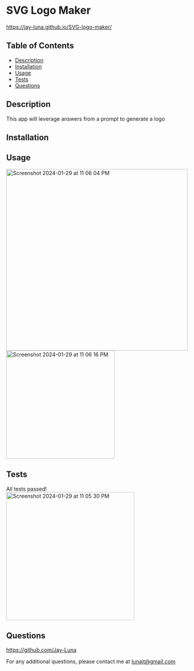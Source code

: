   # SVG Logo Maker

  https://jay-luna.github.io/SVG-logo-maker/
  
  ## Table of Contents
  * [Description](#description)
  * [Installation](#installation)
  * [Usage](#usage)
  * [Tests](#tests)
  * [Questions](#questions)

  ## Description
  This app will leverage answers from a prompt to generate a logo
  ## Installation
  
  ## Usage
  <img width="486" alt="Screenshot 2024-01-29 at 11 06 04 PM" src="https://github.com/Jay-Luna/SVG-logo-maker/assets/139188803/35a6b792-333a-46e2-8b80-6d02b459aaa7"> <br />
  <img width="290" alt="Screenshot 2024-01-29 at 11 06 16 PM" src="https://github.com/Jay-Luna/SVG-logo-maker/assets/139188803/5fab497b-9d9b-4cb3-ac93-6598bef50980">
    
  ## Tests
  All tests passed!  <br />
  <img width="343" alt="Screenshot 2024-01-29 at 11 05 30 PM" src="https://github.com/Jay-Luna/SVG-logo-maker/assets/139188803/fc05f0bf-931a-44ec-864f-bfaab24559d9">

  ## Questions
  https://github.com/Jay-Luna
  
  For any additional questions, please contact me at lunajt@gmail.com
